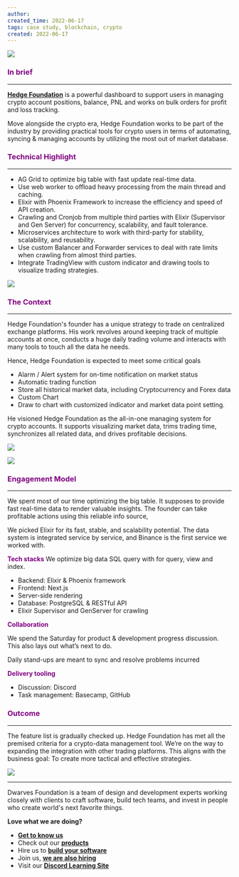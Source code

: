 ```yaml
---
author: 
created_time: 2022-06-17
tags: case study, blockchain, crypto
created: 2022-06-17
---
```


![](https://s3.us-west-2.amazonaws.com/secure.notion-static.com/34041eff-1a08-473a-914c-ead412f30d2a/Screenshot_2023-07-24_at_6.56.23_PM.png?X-Amz-Algorithm=AWS4-HMAC-SHA256&X-Amz-Content-Sha256=UNSIGNED-PAYLOAD&X-Amz-Credential=AKIAT73L2G45EIPT3X45%2F20231031%2Fus-west-2%2Fs3%2Faws4_request&X-Amz-Date=20231031T202222Z&X-Amz-Expires=3600&X-Amz-Signature=320ab1029942abbe79020369f4a369a1b8db97d63bcf595a91135c52ff8ecddd&X-Amz-SignedHeaders=host&x-id=GetObject)

### <span style='color:purple'>In brief</span>

---

**[Hedge Foundation](http://hedge.foundation/)** is a powerful dashboard to support users in managing crypto account positions, balance, PNL and works on bulk orders for profit and loss tracking. 

Move alongside the crypto era, Hedge Foundation works to be part of the industry by providing practical tools for crypto users in terms of automating, syncing & managing accounts by utilizing the most out of market database.


### <span style='color:purple'>**Technical Highlight**</span>

---

* AG Grid to optimize big table with fast update real-time data.
* Use web worker to offload heavy processing from the main thread and caching.
* Elixir with Phoenix Framework to increase the efficiency and speed of API creation.
* Crawling and Cronjob from multiple third parties with Elixir (Supervisor and Gen Server) for concurrency, scalability, and fault tolerance.
* Microservices architecture to work with third-party for stability, scalability, and reusability.
* Use custom Balancer and Forwarder services to deal with rate limits when crawling from almost third parties.
* Integrate TradingView with custom indicator and drawing tools to visualize trading strategies.

![](https://s3.us-west-2.amazonaws.com/secure.notion-static.com/6fadde0a-e6af-4294-8187-086e6bda4fda/nghenhan-forex-data.png?X-Amz-Algorithm=AWS4-HMAC-SHA256&X-Amz-Content-Sha256=UNSIGNED-PAYLOAD&X-Amz-Credential=AKIAT73L2G45EIPT3X45%2F20231031%2Fus-west-2%2Fs3%2Faws4_request&X-Amz-Date=20231031T202222Z&X-Amz-Expires=3600&X-Amz-Signature=35bd83072ad2c071a8b3749f9533219f9edf527902678068d999a9114ef35c20&X-Amz-SignedHeaders=host&x-id=GetObject)


### <span style='color:purple'>The Context</span>

---

Hedge Foundation's founder has a unique strategy to trade on centralized exchange platforms. His work revolves around keeping track of multiple accounts at once, conducts a huge daily trading volume and interacts with many tools to touch all the data he needs.

Hence, Hedge Foundation is expected to meet some critical goals

* Alarm / Alert system for on-time notification on market status
* Automatic trading function
* Store all historical market data, including Cryptocurrency and Forex data
* Custom Chart
* Draw to chart with customized indicator and market data point setting.

He visioned Hedge Foundation as the all-in-one managing system for crypto accounts. It supports visualizing market data, trims trading time, synchronizes all related data, and drives profitable decisions.

<!-- column_list 2f06ba1f-ef80-4c34-a789-10c2a740199f -->

<!-- column 8f5bc0f0-e418-463e-a343-c9c749486721 -->

![](https://s3.us-west-2.amazonaws.com/secure.notion-static.com/e1270952-c3ef-4855-98e1-abb9d99bdda5/nghenhan-4.png?X-Amz-Algorithm=AWS4-HMAC-SHA256&X-Amz-Content-Sha256=UNSIGNED-PAYLOAD&X-Amz-Credential=AKIAT73L2G45EIPT3X45%2F20231031%2Fus-west-2%2Fs3%2Faws4_request&X-Amz-Date=20231031T202224Z&X-Amz-Expires=3600&X-Amz-Signature=1ce5588e4b69c7263aee2b30d1d7b39dded4f9d6b027886b720fe76919498d9e&X-Amz-SignedHeaders=host&x-id=GetObject)

<!-- column 5f4b70b8-fc24-4fc0-902a-c3086da31f35 -->

![](https://s3.us-west-2.amazonaws.com/secure.notion-static.com/932a47cd-d3aa-4f99-855a-b2167f433b39/nghenhan-2.png?X-Amz-Algorithm=AWS4-HMAC-SHA256&X-Amz-Content-Sha256=UNSIGNED-PAYLOAD&X-Amz-Credential=AKIAT73L2G45EIPT3X45%2F20231031%2Fus-west-2%2Fs3%2Faws4_request&X-Amz-Date=20231031T202224Z&X-Amz-Expires=3600&X-Amz-Signature=4224bbaef5df02f5035fc2314044e495ce754d594d707c1ae1100f6fdf41d0cd&X-Amz-SignedHeaders=host&x-id=GetObject)


### <span style='color:purple'>Engagement Model</span>

---

We spent most of our time optimizing the big table. It supposes to provide fast real-time data to render valuable insights. The founder can take profitable actions using this reliable info source,

We picked Elixir for its fast, stable, and scalability potential. The data system is integrated service by service, and Binance is the first service we worked with.

<!-- column_list c8cb2c1d-1368-47cf-887c-fe058ab9b3cf -->

<!-- column e9132bfe-3d46-4d56-a8fd-2552d00f2559 -->

<span style='color:purple'>**Tech stacks**</span>
We optimize big data SQL query with for query, view and index.

* Backend: Elixir & Phoenix framework
* Frontend: Next.js
* Server-side rendering
* Database: PostgreSQL & RESTful API
* Elixir Supervisor and GenServer for crawling

<!-- column 3477e796-a981-433c-8ff2-812adb46d1d8 -->

<span style='color:purple'>**Collaboration**</span>

We spend the Saturday for product & development progress discussion. This also lays out what’s next to do. 

Daily stand-ups are meant to sync and resolve problems incurred

<span style='color:purple'>**Delivery tooling**</span>

* Discussion: Discord
* Task management: Basecamp, GitHub

### <span style='color:purple'>Outcome</span>

---

<!-- column_list 5641cfac-1163-48fa-8d75-62e2cbbf5c1c -->

<!-- column 5b53e11e-7b70-4007-a2f5-b86e7995dcc5 -->

The feature list is gradually checked up. Hedge Foundation has met all the premised criteria for a crypto-data management tool. We’re on the way to expanding the integration with other trading platforms. This aligns with the business goal: To create more tactical and effective strategies.

<!-- column d70a9c5e-8115-40f3-80f6-95e1be578dbb -->

![](https://s3.us-west-2.amazonaws.com/secure.notion-static.com/4e0f4ce3-8670-4839-a34f-67052275346e/nghenhan-1.png?X-Amz-Algorithm=AWS4-HMAC-SHA256&X-Amz-Content-Sha256=UNSIGNED-PAYLOAD&X-Amz-Credential=AKIAT73L2G45EIPT3X45%2F20231031%2Fus-west-2%2Fs3%2Faws4_request&X-Amz-Date=20231031T202226Z&X-Amz-Expires=3600&X-Amz-Signature=0d7859dffd912662ad17983acf2e5d47a96e50897f9ddf330f983bb82ea5ceeb&X-Amz-SignedHeaders=host&x-id=GetObject)


---


Dwarves Foundation is a team of design and development experts working closely with clients to craft software, build tech teams, and invest in people who create world's next favorite things.

**Love what we are doing?**

* **[Get to know us](http://d.foundation/)**
* Check out our **[products](https://superbits.co/)**
* Hire us to **[build your software](https://d.foundation/)**
* Join us, **[we are also hiring](https://github.com/dwarvesf/WeAreHiring)**
* Visit our **[Discord Learning Site](https://discord.gg/dzNBpNTVEZ)**